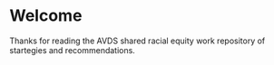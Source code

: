# Welcome

Thanks for reading the AVDS shared racial equity work repository of startegies and recommendations.
